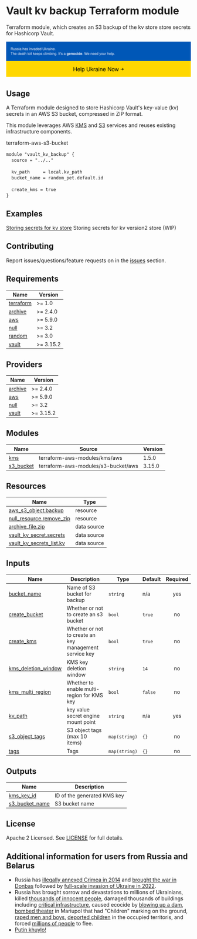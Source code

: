 # Vault kv backup Terraform module

Terraform module, which creates an S3 backup of the kv store store secrets for Hashicorp Vault.

[![SWUbanner](https://raw.githubusercontent.com/vshymanskyy/StandWithUkraine/main/banner2-direct.svg)](https://github.com/vshymanskyy/StandWithUkraine/blob/main/docs/README.md)

## Usage

A Terraform module designed to store Hashicorp Vault's key-value (kv) secrets in an AWS S3 bucket, compressed in ZIP format.

This module leverages AWS [KMS](https://github.com/terraform-aws-modules/terraform-aws-kms) and [S3](https://github.com/terraform-aws-modules/terraform-aws-s3-bucket) services and reuses existing infrastructure components.

terraform-aws-s3-bucket

```hcl
module "vault_kv_backup" {
  source = "../.."

  kv_path     = local.kv_path
  bucket_name = random_pet.default.id

  create_kms = true
}
```
## Examples

[Storing secrets for kv store](https://github.com/99/terraform-vault-s3-backup/tree/main/examples/complete)
Storing secrets for kv version2 store (WIP)

## Contributing

Report issues/questions/feature requests on in the [issues](https://github.com/99/terraform-vault-s3-backup/issues/new) section.


<!-- BEGINNING OF PRE-COMMIT-TERRAFORM DOCS HOOK -->
## Requirements

| Name | Version |
|------|---------|
| <a name="requirement_terraform"></a> [terraform](#requirement\_terraform) | >= 1.0 |
| <a name="requirement_archive"></a> [archive](#requirement\_archive) | >= 2.4.0 |
| <a name="requirement_aws"></a> [aws](#requirement\_aws) | >= 5.9.0 |
| <a name="requirement_null"></a> [null](#requirement\_null) | >= 3.2 |
| <a name="requirement_random"></a> [random](#requirement\_random) | >= 3.0 |
| <a name="requirement_vault"></a> [vault](#requirement\_vault) | >= 3.15.2 |

## Providers

| Name | Version |
|------|---------|
| <a name="provider_archive"></a> [archive](#provider\_archive) | >= 2.4.0 |
| <a name="provider_aws"></a> [aws](#provider\_aws) | >= 5.9.0 |
| <a name="provider_null"></a> [null](#provider\_null) | >= 3.2 |
| <a name="provider_vault"></a> [vault](#provider\_vault) | >= 3.15.2 |

## Modules

| Name | Source | Version |
|------|--------|---------|
| <a name="module_kms"></a> [kms](#module\_kms) | terraform-aws-modules/kms/aws | 1.5.0 |
| <a name="module_s3_bucket"></a> [s3\_bucket](#module\_s3\_bucket) | terraform-aws-modules/s3-bucket/aws | 3.15.0 |

## Resources

| Name | Type |
|------|------|
| [aws_s3_object.backup](https://registry.terraform.io/providers/hashicorp/aws/latest/docs/resources/s3_object) | resource |
| [null_resource.remove_zip](https://registry.terraform.io/providers/hashicorp/null/latest/docs/resources/resource) | resource |
| [archive_file.zip](https://registry.terraform.io/providers/hashicorp/archive/latest/docs/data-sources/file) | data source |
| [vault_kv_secret.secrets](https://registry.terraform.io/providers/hashicorp/vault/latest/docs/data-sources/kv_secret) | data source |
| [vault_kv_secrets_list.kv](https://registry.terraform.io/providers/hashicorp/vault/latest/docs/data-sources/kv_secrets_list) | data source |

## Inputs

| Name | Description | Type | Default | Required |
|------|-------------|------|---------|:--------:|
| <a name="input_bucket_name"></a> [bucket\_name](#input\_bucket\_name) | Name of S3 bucket for backup | `string` | n/a | yes |
| <a name="input_create_bucket"></a> [create\_bucket](#input\_create\_bucket) | Whether or not to create an s3 bucket | `bool` | `true` | no |
| <a name="input_create_kms"></a> [create\_kms](#input\_create\_kms) | Whether or not to create an key management service key | `bool` | `true` | no |
| <a name="input_kms_deletion_window"></a> [kms\_deletion\_window](#input\_kms\_deletion\_window) | KMS key deletion window | `string` | `14` | no |
| <a name="input_kms_multi_region"></a> [kms\_multi\_region](#input\_kms\_multi\_region) | Whether to enable multi-region for KMS key | `bool` | `false` | no |
| <a name="input_kv_path"></a> [kv\_path](#input\_kv\_path) | key value secret engine mount point | `string` | n/a | yes |
| <a name="input_s3_object_tags"></a> [s3\_object\_tags](#input\_s3\_object\_tags) | S3 object tags (max 10 items) | `map(string)` | `{}` | no |
| <a name="input_tags"></a> [tags](#input\_tags) | Tags | `map(string)` | `{}` | no |

## Outputs

| Name | Description |
|------|-------------|
| <a name="output_kms_key_id"></a> [kms\_key\_id](#output\_kms\_key\_id) | ID of the generated KMS key |
| <a name="output_s3_bucket_name"></a> [s3\_bucket\_name](#output\_s3\_bucket\_name) | S3 bucket name |
<!-- END OF PRE-COMMIT-TERRAFORM DOCS HOOK -->


## License

Apache 2 Licensed. See [LICENSE](https://github.com/terraform-aws-modules/terraform-aws-vpc/tree/master/LICENSE) for full details.

## Additional information for users from Russia and Belarus

* Russia has [illegally annexed Crimea in 2014](https://en.wikipedia.org/wiki/Annexation_of_Crimea_by_the_Russian_Federation) and [brought the war in Donbas](https://en.wikipedia.org/wiki/War_in_Donbas) followed by [full-scale invasion of Ukraine in 2022](https://en.wikipedia.org/wiki/2022_Russian_invasion_of_Ukraine).
* Russia has brought sorrow and devastations to millions of Ukrainians, killed [thousands of innocent people](https://www.ohchr.org/en/news/2023/06/ukraine-civilian-casualty-update-19-june-2023), damaged thousands of buildings including [critical infrastructure](https://www.aljazeera.com/gallery/2022/12/17/russia-launches-another-major-missile-attack-on-ukraine), caused ecocide by [blowing up a dam](https://www.reuters.com/world/europe/ukraine-security-service-says-it-intercepted-call-proving-russia-destroyed-2023-06-09/), [bombed theater](https://www.cnn.com/2022/03/16/europe/ukraine-mariupol-bombing-theater-intl/index.html) in Mariupol that had "Children" marking on the ground, [raped men and boys](https://www.theguardian.com/world/2022/may/03/men-and-boys-among-alleged-victims-by-russian-soldiers-in-ukraine), [deported children](https://www.bbc.com/news/world-europe-64992727) in the occupied territoris, and forced [millions of people](https://www.unrefugees.org/emergencies/ukraine/) to flee.
* [Putin khuylo!](https://en.wikipedia.org/wiki/Putin_khuylo!)
